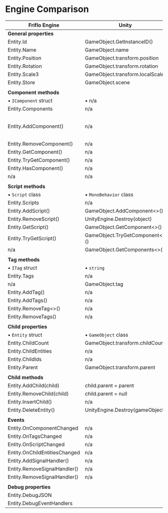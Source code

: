 
# Engine Comparison


| Friflo Engine                             | Unity                                     | Godot                                     |
| ----------------------------------------- | ----------------------------------------- | ----------------------------------------- |
|   **General properties**                                                                                                          |
| Entity.Id                                 | GameObject.GetInstanceID()                |                                           |
| Entity.Name                               | GameObject.name                           |                                           |
| Entity.Position                           | GameObject.transform.position             |                                           |
| Entity.Rotation                           | GameObject.transform.rotation             |                                           |
| Entity.Scale3                             | GameObject.transform.localScale           |                                           |
| Entity.Store                              | GameObject.scene                          |                                           |
|                                                                                                                                   |
|   **Component methods**                                                                                                           |
| • `IComponent` struct                     | • n/a                                                                                 |
| Entity.Components                         | n/a                                       |                                           |
| Entity.AddComponent<T>()                  | n/a                                       | n/a engine is OOP                         |
| Entity.RemoveComponent<T>()               | n/a                                       |                                           |
| Entity.GetComponent<T>()                  | n/a                                       |                                           |
| Entity.TryGetComponent<T>()               | n/a                                       |                                           |
| Entity.HasComponent<T>()                  | n/a                                       |                                           |
| n/a                                       | n/a                                       |                                           |
|                                                                                                                                   |
|   **Script methods**                                                                                                              |
| • `Script` class                          | • `MonoBehavior` class                                                                |
| Entity.Scripts                            | n/a                                       |                                           |
| Entity.AddScript<T>()                     | GameObject.AddComponent<>()               |                                           |
| Entity.RemoveScript<T>()                  | UnityEngine.Destroy(object)               |                                           |
| Entity.GetScript<T>()                     | GameObject.GetComponent<>()               |                                           |
| Entity.TryGetScript<T>()                  | GameObject.TryGetComponent<>()            |                                           |
| n/a                                       | GameObject.GetComponents<>()              |                                           |
|                                                                                                                                   |
|   **Tag methods**                         |                                                                                       |
| • `ITag` struct                           | • `string`                                                                            |
| Entity.Tags                               | n/a                                       |                                           |
| n/a                                       | GameObject.tag                            |                                           |
| Entity.AddTag<T>()                        | n/a                                       |                                           |
| Entity.AddTags()                          | n/a                                       |                                           |
| Entity.RemoveTag<>()                      | n/a                                       |                                           |
| Entity.RemoveTags()                       | n/a                                       |                                           |
|                                                                                                                                   |
|   **Child properties**                                                                                                            |
| • `Entity` struct                         | • `GameObject` class                                                                  |
| Entity.ChildCount                         | GameObject.transform.childCount           |                                           |
| Entity.ChildEntities                      | n/a                                       |                                           |
| Entity.ChildIds                           | n/a                                       |                                           |
| Entity.Parent                             | GameObject.transform.parent               |                                           |
|                                                                                                                                   |
|   **Child methods**                                                                                                               |
| Entity.AddChild(child)                    | child.parent = parent                     |                                           |
| Entity.RemoveChild(child)                 | child.parent = null                       |                                           |
| Entity.InsertChild()                      | n/a                                       |                                           |
| Entity.DeleteEntity()                     | UnityEngine.Destroy(gameObject)           |                                           |
|                                                                                                                                   |
|   **Events**                                                                                                                      |
| Entity.OnComponentChanged                 | n/a                                       |                                           |
| Entity.OnTagsChanged                      | n/a                                       |                                           |
| Entity.OnScriptChanged                    | n/a                                       |                                           |
| Entity.OnChildEntitiesChanged             | n/a                                       |                                           |
| Entity.AddSignalHandler()                 | n/a                                       |                                           |
| Entity.RemoveSignalHandler()              | n/a                                       |                                           |
| Entity.RemoveSignalHandler()              | n/a                                       |                                           |
|                                                                                                                                   |
|   **Debug properties**                                                                                                            |
| Entity.DebugJSON                          |                                           |                                           |
| Entity.DebugEventHandlers                 |                                           |                                           |
